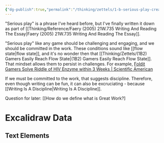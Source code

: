 ```yaml
---
{"dg-publish":true,"permalink":"/thinking/zettels/1-b-serious-play-creates-great-work/","tags":["excalidraw"],"noteIcon":"","created":"2025-02-17T15:36","updated":"2025-05-30T15:09"}
---
```



"Serious play" is a phrase I've heard before, but I've finally written it down as part of [[Thinking/Reference/Faery (2005) 21W.735 Writing And Reading The Essay\|Faery (2005) 21W.735 Writing And Reading The Essay]]. 

"Serious play" like any game should be challenging and engaging, and we should be committed in the work. These conditions sound like [[flow state\|flow state]], and it's no wonder then that [[Thinking/Zettels/(1B2) Gamers Easily Reach Flow State\|(1B2) Gamers Easily Reach Flow State]]. That mindset allows them to persist in challenges. For example, [Foldit Gamers Solve Riddle of HIV Enzyme within 3 Weeks | Scientific American](https://www.scientificamerican.com/article/foldit-gamers-solve-riddle/)

If we must be committed to the work, that suggests discipline. Therefore, even though writing can be fun, it can also be excruciating - because [[Writing Is A Discipline\|Writing Is A Discipline]]. 

Question for later: [[How do we define what is Great Work?] 

# Excalidraw Data

## Text Elements
